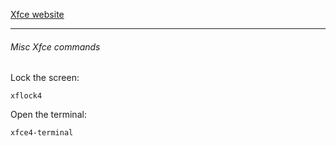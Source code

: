 [Xfce website](https://xfce.org)

---
###### Misc Xfce commands

Lock the screen:

	xflock4
	
Open the terminal:

	xfce4-terminal
